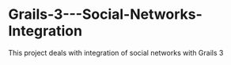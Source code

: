 # Grails-3---Social-Networks-Integration
This project deals with integration of social networks with Grails 3
